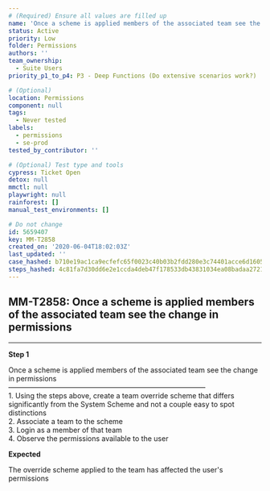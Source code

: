 ```yaml
---
# (Required) Ensure all values are filled up
name: 'Once a scheme is applied members of the associated team see the change in permissions'
status: Active
priority: Low
folder: Permissions
authors: ''
team_ownership:
  - Suite Users
priority_p1_to_p4: P3 - Deep Functions (Do extensive scenarios work?)

# (Optional)
location: Permissions
component: null
tags:
  - Never tested
labels:
  - permissions
  - se-prod
tested_by_contributor: ''

# (Optional) Test type and tools
cypress: Ticket Open
detox: null
mmctl: null
playwright: null
rainforest: []
manual_test_environments: []

# Do not change
id: 5659407
key: MM-T2858
created_on: '2020-06-04T18:02:03Z'
last_updated: ''
case_hashed: b710e19ac1ca9ecfefc65f0023c40b03b2fdd280e3c74401acce6d16052bda47a9eb6e10185ec4f1b4c66acdab769b9b
steps_hashed: 4c81fa7d30dd6e2e1ccda4deb47f178533db43831034ea08badaa2721fe1aaee1b4fa4cce38d5eb80448d3825d7e48ca
---
```


<!-- (Auto-generated) Based on frontmatter's "key" and "name" -->

## MM-T2858: Once a scheme is applied members of the associated team see the change in permissions

---

**Step 1**

Once a scheme is applied members of the associated team see the change in permissions\
————————————————————————————\
1\. Using the steps above, create a team override scheme that differs significantly from the System Scheme and not a couple easy to spot distinctions\
2\. Associate a team to the scheme\
3\. Login as a member of that team\
4\. Observe the permissions available to the user

**Expected**

The override scheme applied to the team has affected the user's permissions
